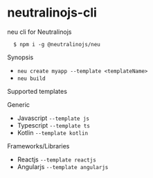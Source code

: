 # neutralinojs-cli

neu cli for Neutralinojs

```
  $ npm i -g @neutralinojs/neu
```

Synopsis

- `neu create myapp --template <templateName>`
- `neu build`

Supported templates

Generic

- Javascript `--template js`
- Typescript `--template ts`
- Kotlin `--template kotlin`

Frameworks/Libraries

- Reactjs `--template reactjs`
- Angularjs `--template angularjs`
